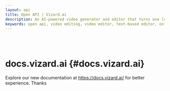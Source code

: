 ```yaml
---
layout: api
title: Open API | Vizard.ai
description: An AI-powered video generator and editor that turns one long video into 10+ clips instantly.
keywords: open api, video editing, video editor, text-based editor, online screen record, screen recorder, webinar recording, interview recording, testimonial recording, conference recording, repurpose video, video repurposing, Typestudio alternative, Descript alternative, video subtitles, resize video, edit video by text
---
```

<br><br>
# docs.vizard.ai {#docs.vizard.ai}
Explore our new documentation at <a href="https://docs.vizard.ai/">https://docs.vizard.ai/</a> for better experience. Thanks 
